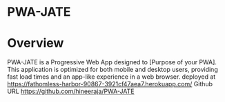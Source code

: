 # PWA-JATE

# Overview

PWA-JATE is a Progressive Web App designed to [Purpose of your PWA]. This application is optimized for both mobile and desktop users, providing fast load times and an app-like experience in a web browser.
deployed at
https://fathomless-harbor-90867-3921cf47aea7.herokuapp.com/
Github URL
https://github.com/hineeraja/PWA-JATE


